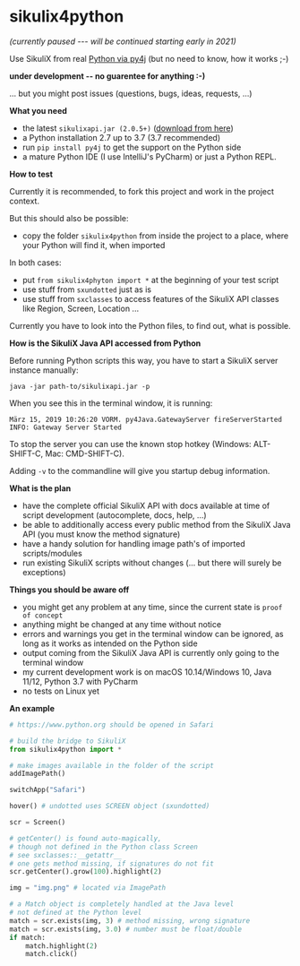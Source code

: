 # sikulix4python

*(currently paused --- will be continued starting early in 2021)*

Use SikuliX from real [Python via py4j](https://www.py4j.org) (but no need to know, how it works ;-)

**under development -- no guarentee for anything :-)**

... but you might post issues (questions, bugs, ideas, requests, ...)

**What you need**
 - the latest ``sikulixapi.jar (2.0.5+)`` ([download from here](https://raiman.github.io/SikuliX1/downloads.html))
 - a Python installation 2.7 up to 3.7 (3.7 recommended)
 - run ``pip install py4j`` to get the support on the Python side
 - a mature Python IDE (I use IntelliJ's PyCharm) or just a Python REPL.
 
**How to test**

Currently it is recommended, to fork this project and work in the project context.

But this should also be possible:
 - copy the folder ``sikulix4python`` from inside the project to a place, where your Python will find it, when imported
 
In both cases:
 - put ``from sikulix4phyton import *`` at the beginning of your test script
 - use stuff from ``sxundotted`` just as is
 - use stuff from ``sxclasses`` to access features of the SikuliX API classes like Region, Screen, Location ...
 
Currently you have to look into the Python files, to find out, what is possible.

**How is the SikuliX Java API accessed from Python**

Before running Python scripts this way, you have to start a SikuliX server instance manually:

``java -jar path-to/sikulixapi.jar -p``

When you see this in the terminal window, it is running:

```
März 15, 2019 10:26:20 VORM. py4Java.GatewayServer fireServerStarted
INFO: Gateway Server Started
```

To stop the server you can use the known stop hotkey (Windows: ALT-SHIFT-C, Mac: CMD-SHIFT-C).

Adding ``-v`` to the commandline will give you startup debug information.

**What is the plan**
 - have the complete official SikuliX API with docs available at time of script development (autocomplete, docs, help, ...)
 - be able to additionally access every public method from the SikuliX Java API (you must know the method signature)
 - have a handy solution for handling image path's of imported scripts/modules
 - run existing SikuliX scripts without changes (... but there will surely be exceptions)
 
**Things you should be aware off**
- you might get any problem at any time, since the current state is ``proof of concept``
- anything might be changed at any time without notice
- errors and warnings you get in the terminal window can be ignored, as long as it works as intended on the Python side
- output coming from the SikuliX Java API is currently only going to the terminal window
- my current development work is on macOS 10.14/Windows 10, Java 11/12, Python 3.7 with PyCharm
- no tests on Linux yet

**An example**

``` python
# https://www.python.org should be opened in Safari

# build the bridge to SikuliX
from sikulix4python import *

# make images available in the folder of the script
addImagePath()

switchApp("Safari")

hover() # undotted uses SCREEN object (sxundotted)

scr = Screen()

# getCenter() is found auto-magically,
# though not defined in the Python class Screen
# see sxclasses::__getattr__
# one gets method missing, if signatures do not fit
scr.getCenter().grow(100).highlight(2)

img = "img.png" # located via ImagePath

# a Match object is completely handled at the Java level
# not defined at the Python level
match = scr.exists(img, 3) # method missing, wrong signature
match = scr.exists(img, 3.0) # number must be float/double
if match:
    match.highlight(2)
    match.click()
```
